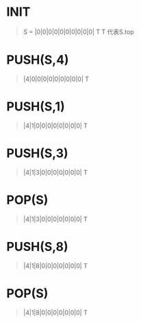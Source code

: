 # INIT
> S = |0|0|0|0|0|0|0|0|0|0|
      T
> T 代表S.top
# PUSH(S,4)
> |4|0|0|0|0|0|0|0|0|0|
   T  
# PUSH(S,1)
> |4|1|0|0|0|0|0|0|0|0|
     T
# PUSH(S,3)
> |4|1|3|0|0|0|0|0|0|0|
       T
# POP(S)
> |4|1|3|0|0|0|0|0|0|0|
     T
# PUSH(S,8)
> |4|1|8|0|0|0|0|0|0|0|
       T
# POP(S)
> |4|1|8|0|0|0|0|0|0|0|
     T
